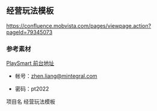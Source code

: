 ## 经营玩法模板

https://confluence.mobvista.com/pages/viewpage.action?pageId=79345073

### 参考素材

[PlaySmart 前台地址](http://pl-dev.mintegral.com)

- 帐号：zhen.liang@mintegral.com

- 密码：pt2022

项目名 经营玩法模板
